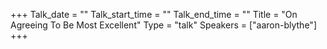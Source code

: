 +++
Talk_date = ""
Talk_start_time = ""
Talk_end_time = ""
Title = "On Agreeing To Be Most Excellent"
Type = "talk"
Speakers = ["aaron-blythe"]
+++


